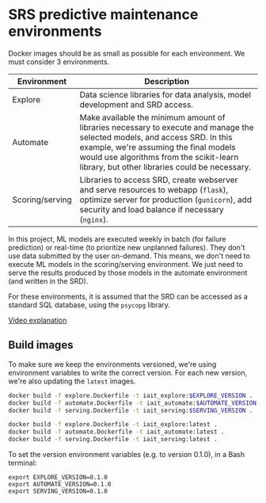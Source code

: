 # SRS predictive maintenance environments
Docker images should be as small as possible for each environment. We must consider 3 environments.

| Environment | Description |
| -- | -- |
| Explore | Data science libraries for data analysis, model development and SRD access. |
| Automate | Make available the minimum amount of libraries necessary to execute and manage the selected models, and access SRD. In this example, we're assuming the final models would use algorithms from the scikit-learn library, but other libraries could be necessary. |
| Scoring/serving | Libraries to access SRD, create webserver and serve resources to webapp (`flask`), optimize server for production (`gunicorn`), add security and load balance if necessary (`nginx`). |

In this project, ML models are executed weekly in batch (for failure prediction) or real-time (to prioritize new unplanned failures).
They don't use data submitted by the user on-demand.
This means, we don't need to execute ML models in the scoring/serving environment.
We just need to serve the results produced by those models in the automate environment (and written in the SRD).

For these environments, it is assumed that the SRD can be accessed as a standard SQL database, using the `psycopg` library.

[Video explanation](https://youtu.be/SLAtHEBMbQc)

## Build images
To make sure we keep the environments versioned, we're using environment variables to write the correct version.
For each new version, we're also updating the `latest` images.

```bash
docker build -f explore.Dockerfile -t iait_explore:$EXPLORE_VERSION .
docker build -f automate.Dockerfile -t iait_automate:$AUTOMATE_VERSION .
docker build -f serving.Dockerfile -t iait_serving:$SERVING_VERSION .

docker build -f explore.Dockerfile -t iait_explore:latest .
docker build -f automate.Dockerfile -t iait_automate:latest .
docker build -f serving.Dockerfile -t iait_serving:latest .
```


To set the version environment variables (e.g. to version 0.1.0), in a Bash terminal:
```
export EXPLORE_VERSION=0.1.0
export AUTOMATE_VERSION=0.1.0
export SERVING_VERSION=0.1.0
```

